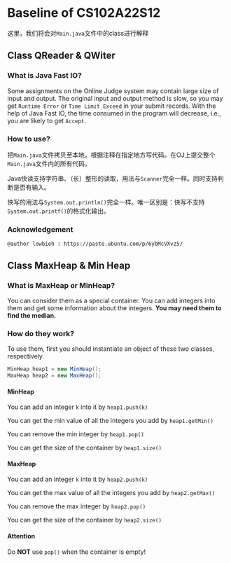 # Baseline of CS102A22S12

这里，我们将会对`Main.java`文件中的class进行解释

## Class QReader & QWiter



### What is Java Fast IO?

Some assignments on the Online Judge system may contain large size of input and output. The original input and output method is slow, so you may get `Runtime Error` or `Time Limit Exceed` in your submit records. With the help of Java Fast IO, the time consumed in the program will decrease, i.e., you are likely to get `Accept`.

### How to use?

把`Main.java`文件拷贝至本地，根据注释在指定地方写代码。在OJ上提交整个`Main.java`文件内的所有代码。

Java快读支持字符串、（长）整形的读取，用法与`Scanner`完全一样。同时支持判断是否有输入。

快写的用法与`System.out.println()`完全一样。唯一区别是：快写不支持`System.out.printf()`的格式化输出。

### Acknowledgement

```
@author lowbieh : https://paste.ubuntu.com/p/6ybMcVXvz5/
```

## Class MaxHeap & Min Heap

### What is MaxHeap or MinHeap?

You can consider them as a special container. You can add integers into them and get some information about the integers. 
**You may need them to find the median.**

### How do they work?

To use them, first you should instantiate an object of these two classes, respectively. 

```java
MinHeap heap1 = new MinHeap();
MaxHeap heap2 = new MaxHeap();
```

#### MinHeap

You can add an integer `k` into it by `heap1.push(k)`

You can get the min value of all the integers you add by `heap1.getMin()`

You can remove the min integer by `heap1.pop()`

You can get the size of the container by `heap1.size()`

#### MaxHeap

You can add an integer `k` into it by `heap2.push(k)`

You can get the max value of all the integers you add by `heap2.getMax()`

You can remove the max integer by `heap2.pop()`

You can get the size of the container by `heap2.size()`

#### Attention

Do **NOT** use `pop()` when the container is empty! 

